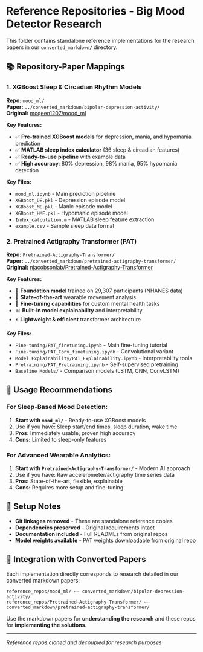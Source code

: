 # Reference Repositories - Big Mood Detector Research

This folder contains standalone reference implementations for the research papers in our `converted_markdown/` directory.

## 📚 Repository-Paper Mappings

### 1. **XGBoost Sleep & Circadian Rhythm Models** 
**Repo:** `mood_ml/`  
**Paper:** `../converted_markdown/bipolar-depression-activity/`  
**Original:** [mcqeen1207/mood_ml](https://github.com/mcqeen1207/mood_ml)

**Key Features:**
- ✅ **Pre-trained XGBoost models** for depression, mania, and hypomania prediction
- ✅ **MATLAB sleep index calculator** (36 sleep & circadian features)
- ✅ **Ready-to-use pipeline** with example data
- ✅ **High accuracy**: 80% depression, 98% mania, 95% hypomania detection

**Key Files:**
- `mood_ml.ipynb` - Main prediction pipeline
- `XGBoost_DE.pkl` - Depression episode model
- `XGBoost_ME.pkl` - Manic episode model  
- `XGBoost_HME.pkl` - Hypomanic episode model
- `Index_calculation.m` - MATLAB sleep feature extraction
- `example.csv` - Sample sleep data format

### 2. **Pretrained Actigraphy Transformer (PAT)**
**Repo:** `Pretrained-Actigraphy-Transformer/`  
**Paper:** `../converted_markdown/pretrained-actigraphy-transformer/`  
**Original:** [njacobsonlab/Pretrained-Actigraphy-Transformer](https://github.com/njacobsonlab/Pretrained-Actigraphy-Transformer)

**Key Features:**
- 🤖 **Foundation model** trained on 29,307 participants (NHANES data)
- 🚀 **State-of-the-art** wearable movement analysis 
- 🔧 **Fine-tuning capabilities** for custom mental health tasks
- 📊 **Built-in model explainability** and interpretability
- ⚡ **Lightweight & efficient** transformer architecture

**Key Files:**
- `Fine-tuning/PAT_finetuning.ipynb` - Main fine-tuning tutorial
- `Fine-tuning/PAT_Conv_finetuning.ipynb` - Convolutional variant
- `Model Explainability/PAT_Explainability.ipynb` - Interpretability tools
- `Pretraining/PAT_Pretraining.ipynb` - Self-supervised pretraining
- `Baseline Models/` - Comparison models (LSTM, CNN, ConvLSTM)

## 🎯 Usage Recommendations

### For Sleep-Based Mood Detection:
1. **Start with `mood_ml/`** - Ready-to-use XGBoost models
2. Use if you have: Sleep start/end times, sleep duration, wake time
3. **Pros:** Immediately usable, proven high accuracy
4. **Cons:** Limited to sleep-only features

### For Advanced Wearable Analytics:
1. **Start with `Pretrained-Actigraphy-Transformer/`** - Modern AI approach
2. Use if you have: Raw accelerometer/actigraphy time series data
3. **Pros:** State-of-the-art, flexible, explainable
4. **Cons:** Requires more setup and fine-tuning

## 🔧 Setup Notes

- **Git linkages removed** - These are standalone reference copies
- **Dependencies preserved** - Original requirements intact
- **Documentation included** - Full READMEs from original repos
- **Model weights available** - PAT weights downloadable from original repo

## 📖 Integration with Converted Papers

Each implementation directly corresponds to research detailed in our converted markdown papers:

```
reference_repos/mood_ml/ ←→ converted_markdown/bipolar-depression-activity/
reference_repos/Pretrained-Actigraphy-Transformer/ ←→ converted_markdown/pretrained-actigraphy-transformer/
```

Use the markdown papers for **understanding the research** and these repos for **implementing the solutions**.

---
*Reference repos cloned and decoupled for research purposes* 